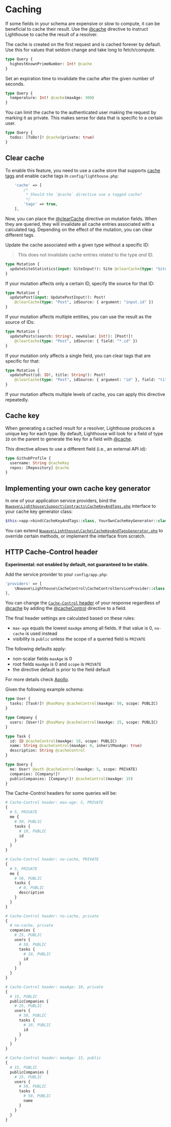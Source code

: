 # Caching

If some fields in your schema are expensive or slow to compute, it can be
beneficial to cache their result. Use the [@cache](../api-reference/directives.md#cache)
directive to instruct Lighthouse to cache the result of a resolver.

The cache is created on the first request and is cached forever by default.
Use this for values that seldom change and take long to fetch/compute.

```graphql
type Query {
  highestKnownPrimeNumber: Int! @cache
}
```

Set an expiration time to invalidate the cache after the given number of seconds.

```graphql
type Query {
  temperature: Int! @cache(maxAge: 300)
}
```

You can limit the cache to the authenticated user making the request by marking it as private.
This makes sense for data that is specific to a certain user.

```graphql
type Query {
  todos: [ToDo!]! @cache(private: true)
}
```

## Clear cache

To enable this feature, you need to use a cache store that supports [cache tags](https://laravel.com/docs/cache#cache-tags)
and enable cache tags in `config/lighthouse.php`:

```php
    'cache' => [
        /*
         * Should the `@cache` directive use a tagged cache?
         */
        'tags' => true,
    ],
```

Now, you can place the [@clearCache](../api-reference/directives.md#clearcache) directive on
mutation fields. When they are queried, they will invalidate all cache entries associated with
a calculated tag. Depending on the effect of the mutation, you can clear different tags.

Update the cache associated with a given type without a specific ID:

> This does not invalidate cache entries related to the type _and_ ID.

```graphql
type Mutation {
  updateSiteStatistics(input: SiteInput!): Site @clearCache(type: "Site")
}
```

If your mutation affects only a certain ID, specify the source for that ID:

```graphql
type Mutation {
  updatePost(input: UpdatePostInput!): Post!
    @clearCache(type: "Post", idSource: { argument: "input.id" })
}
```

If your mutation affects multiple entities, you can use the result as the source of IDs:

```graphql
type Mutation {
  updatePosts(search: String!, newValue: Int!): [Post!]!
    @clearCache(type: "Post", idSource: { field: "*.id" })
}
```

If your mutation only affects a single field, you can clear tags that are specific for that:

```graphql
type Mutation {
  updatePost(id: ID!, title: String!): Post!
    @clearCache(type: "Post", idSource: { argument: "id" }, field: "title")
}
```

If your mutation affects multiple levels of cache, you can apply this directive repeatedly.

## Cache key

When generating a cached result for a resolver, Lighthouse produces a unique key for each type.
By default, Lighthouse will look for a field of type `ID` on the parent to generate the key
for a field with [@cache](../api-reference/directives.md#cache).

This directive allows to use a different field (i.e., an external API id):

```graphql
type GithubProfile {
  username: String @cacheKey
  repos: [Repository] @cache
}
```

## Implementing your own cache key generator

In one of your application service providers, bind the [`Nuwave\Lighthouse\Support\Contracts\CacheKeyAndTags.php`](https://github.com/nuwave/lighthouse/blob/master/src/Support/Contracts/CacheKeyAndTags.php)
interface to your cache key generator class:

```php
$this->app->bind(CacheKeyAndTags::class, YourOwnCacheKeyGenerator::class);
```

You can extend [`Nuwave\Lighthouse\Cache\CacheKeyAndTagsGenerator.php`](https://github.com/nuwave/lighthouse/blob/master/src/Cache/CacheKeyAndTagsGenerator.php)
to override certain methods, or implement the interface from scratch.

## HTTP Cache-Control header

**Experimental: not enabled by default, not guaranteed to be stable.**

Add the service provider to your `config/app.php`:

```php
'providers' => [
    \Nuwave\Lighthouse\CacheControl\CacheControlServiceProvider::class,
],
```

You can change the [`Cache-Control` header](https://developer.mozilla.org/de/docs/Web/HTTP/Headers/Cache-Control) of your response
regardless of [@cache](../api-reference/directives.md#cache)
by adding the [@cacheControl](../api-reference/directives.md#cachecontrol) directive to a field.

The final header settings are calculated based on these rules:

- `max-age` equals the lowest `maxAge` among all fields. If that value is 0, `no-cache` is used instead
- visibility is `public` unless the scope of a queried field is `PRIVATE`

The following defaults apply:

- non-scalar fields `maxAge` is 0
- root fields `maxAge` is 0 and `scope` is `PRIVATE`
- the directive default is prior to the field default

For more details check [Apollo](https://www.apollographql.com/docs/apollo-server/performance/caching/#calculating-cache-behavior).

Given the following example schema:

```graphql
type User {
  tasks: [Task!]! @hasMany @cacheControl(maxAge: 50, scope: PUBLIC)
}

type Company {
  users: [User!]! @hasMany @cacheControl(maxAge: 25, scope: PUBLIC)
}

type Task {
  id: ID @cacheControl(maxAge: 10, scope: PUBLIC)
  name: String @cacheControl(maxAge: 0, inheritMaxAge: true)
  description: String @cacheControl
}

type Query {
  me: User! @auth @cacheControl(maxAge: 5, scope: PRIVATE)
  companies: [Company!]!
  publicCompanies: [Company!]! @cacheControl(maxAge: 15)
}
```

The Cache-Control headers for some queries will be:

```graphql
# Cache-Control header: max-age: 5, PRIVATE
{
  # 5, PRIVATE
  me {
    # 50, PUBLIC
    tasks {
      # 10, PUBLIC
      id
    }
  }
}

# Cache-Control header: no-cache, PRIVATE
{
  # 5, PRIVATE
  me {
    # 50, PUBLIC
    tasks {
      # 0, PUBLIC
      description
    }
  }
}

# Cache-Control header: no-cache, private
{
  # no-cache, private
  companies {
    # 25, PUBLIC
    users {
      # 50, PUBLIC
      tasks {
        # 10, PUBLIC
        id
      }
    }
  }
}

# Cache-Control header: maxAge: 10, private
{
  # 15, PUBLIC
  publicCompanies {
    # 25, PUBLIC
    users {
      # 50, PUBLIC
      tasks {
        # 10, PUBLIC
        id
      }
    }
  }
}

# Cache-Control header: maxAge: 15, public
{
  # 15, PUBLIC
  publicCompanies {
    # 25, PUBLIC
    users {
      # 50, PUBLIC
      tasks {
        # 50, PUBLIC
        name
      }
    }
  }
}
```
